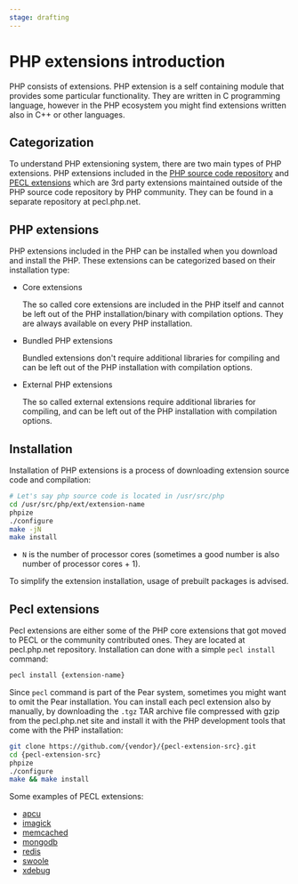 ```yaml
---
stage: drafting
---
```


# PHP extensions introduction

PHP consists of extensions. PHP extension is a self containing module that
provides some particular functionality. They are written in C programming
language, however in the PHP ecosystem you might find extensions written also in
C++ or other languages.

## Categorization

To understand PHP extensioning system, there are two main types of PHP extensions.
PHP extensions included in the
[PHP source code repository](https://github.com/php/php-src/tree/master/ext) and
[PECL extensions](https://pecl.php.net) which are 3rd party extensions maintained
outside of the PHP source code repository by PHP community. They can be found in
a separate repository at pecl.php.net.

## PHP extensions

PHP extensions included in the PHP can be installed when you download and install
the PHP. These extensions can be categorized based on their installation type:

* Core extensions

  The so called core extensions are included in the PHP itself and cannot be left
  out of the PHP installation/binary with compilation options. They are always
  available on every PHP installation.

* Bundled PHP extensions

  Bundled extensions don't require additional libraries for compiling and can be
  left out of the PHP installation with compilation options.

* External PHP extensions

  The so called external extensions require additional libraries for compiling,
  and can be left out of the PHP installation with compilation options.

## Installation

Installation of PHP extensions is a process of downloading extension source code
and compilation:

```bash
# Let's say php source code is located in /usr/src/php
cd /usr/src/php/ext/extension-name
phpize
./configure
make -jN
make install
```

* `N` is the number of processor cores (sometimes a good number is also number
  of processor cores + 1).

To simplify the extension installation, usage of prebuilt packages is advised.


## Pecl extensions

Pecl extensions are either some of the PHP core extensions that got moved to PECL
or the community contributed ones. They are located at pecl.php.net repository.
Installation can done with a simple `pecl install` command:

```bash
pecl install {extension-name}
```

Since `pecl` command is part of the Pear system, sometimes you might want to omit
the Pear installation. You can install each pecl extension also by manually, by
downloading the `.tgz` TAR archive file compressed with gzip from the pecl.php.net
site and install it with the PHP development tools that come with the PHP
installation:

```bash
git clone https://github.com/{vendor}/{pecl-extension-src}.git
cd {pecl-extension-src}
phpize
./configure
make && make install
```

Some examples of PECL extensions:

* [apcu](https://pecl.php.net/package/APCu)
* [imagick](https://pecl.php.net/package/imagick)
* [memcached](https://pecl.php.net/package/memcached)
* [mongodb](https://pecl.php.net/package/mongodb)
* [redis](https://pecl.php.net/package/redis)
* [swoole](https://pecl.php.net/package/swoole)
* [xdebug](https://pecl.php.net/package/xdebug)
